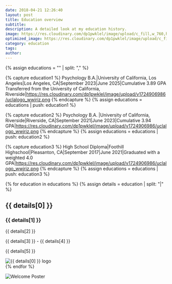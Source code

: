 ```yaml
---
date: 2018-04-21 12:26:40
layout: post
title: Education overview
subtitle: 
description: A detailed look at my education history.
image: https://res.cloudinary.com/dp1pwklel/image/upload/c_fill,w_760,h_399/v1724220560/uclahd_exkfhz.webp
optimized_image: https://res.cloudinary.com/dp1pwklel/image/upload/c_fill,w_380,h_200/v1724220560/uclahd_exkfhz.webp
category: education
tags:
author: 
---
```


<section class="education-timeline">
  {% assign educations = "" | split: "," %}

  {% capture education1 %}
  Psychology B.A.|University of California, Los Angeles|Los Angeles, CA|September 2023|June 2025|Cumulative 3.89 GPA<br>Transferred from the University of California, Riverside|https://res.cloudinary.com/dp1pwklel/image/upload/v1724906986/uclalogo_wwjriz.png
  {% endcapture %}
  {% assign educations = educations | push: education1 %}
  
  {% capture education2 %}
  Psychology B.A. |University of California, Riverside|Riverside, CA|September 2021|June 2023|Cumulative 3.94 GPA|https://res.cloudinary.com/dp1pwklel/image/upload/v1724906986/uclalogo_wwjriz.png
  {% endcapture %}
  {% assign educations = educations | push: education2 %}

  {% capture education3 %}
  High School Diploma|Foothill Highschool|Pleasanton, CA|September 2017|June 2021|Graduated with a weighted 4.0 GPA|https://res.cloudinary.com/dp1pwklel/image/upload/v1724906986/uclalogo_wwjriz.png
  {% endcapture %}
  {% assign educations = educations | push: education3 %}

  {% for education in educations %}
    {% assign details = education | split: "|" %}
    <div class="education-card">
      <div class="card-content">
        <h2>{{ details[0] }}</h2>
        <h3>{{ details[1] }}</h3>
        <p class="location">{{ details[2] }}</p>
        <p class="date">{{ details[3] }} - {{ details[4] }}</p>
        <p>{{ details[5] }}</p>
      </div>
      <div class="card-image">
        <!-- <p>Debug: Image URL is {{ details[6] }}</p> -->
        <img src="{{ details[6] }}" alt="{{ details[0] }} logo">
      </div>
    </div>
  {% endfor %}
</section>

![Welcome Poster](https://res.cloudinary.com/dp1pwklel/image/upload/v1724632715/appa_fihffc.png)